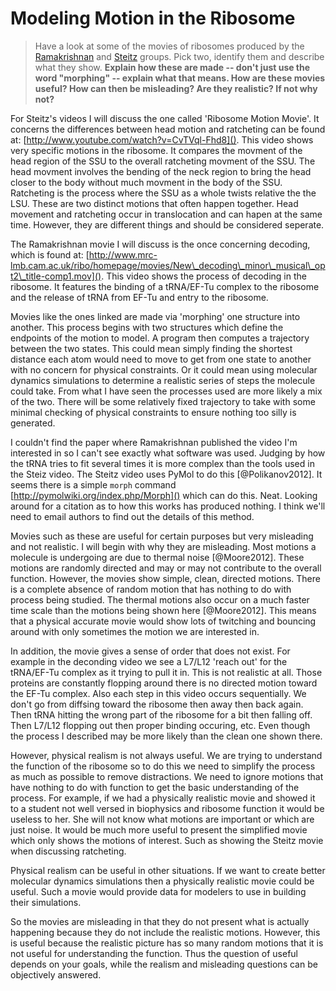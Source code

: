 # Modeling Motion in the Ribosome #

> Have a look at some of the movies of ribosomes produced by the
> [Ramakrishnan](http://www.mrc-lmb.cam.ac.uk/ribo/homepage/mov_and_overview.html)
> and [Steitz](http://www.yale.edu/steitz/movies.html) groups. Pick two,
> identify them and describe what they show. __Explain how these are made --
> don't just use the word "morphing" -- explain what that means. How are these
> movies useful? How can then be misleading? Are they realistic? If not why not?__

For Steitz's videos I will discuss the one called 'Ribosome Motion Movie'. It
concerns the differences between head motion and ratcheting can be found at:
[http://www.youtube.com/watch?v=CvTVql-Fhd8](). This video shows very specific
motions in the ribosome. It compares the movment of the head region of the SSU
to the overall ratcheting movment of the SSU. The head movment involves the
bending of the neck region to bring the head closer to the body without much
movment in the body of the SSU. Ratcheting is the process where the SSU as a
whole twists relative the the LSU. These are two distinct motions that often
happen together. Head movement and ratcheting occur in translocation and can
hapen at the same time. However, they are different things and should be
considered seperate.

The Ramakrishnan movie I will discuss is the once concerning decoding, which is
found at:
[http://www.mrc-lmb.cam.ac.uk/ribo/homepage/movies/New\_decoding\_minor\_musical\_opt2\_title-comp1.mov]().
This video shows the process of decoding in the ribosome. It features the
binding of a tRNA/EF-Tu complex to the ribosome and the release of tRNA from
EF-Tu and entry to the ribosome.

Movies like the ones linked are made via 'morphing' one structure into another.
This process begins with two structures which define the endpoints of the motion
to model. A program then computes a trajectory between the two states. This
could mean simply finding the shortest distance each atom would need to move to
get from one state to another with no concern for physical constraints. Or it
could mean using molecular dynamics simulations to determine a realistic series
of steps the molecule could take. From what I have seen the processes used are
more likely a mix of the two.  There will be some relatively fixed trajectory to
take with some minimal checking of physical constraints to ensure nothing too
silly is generated.

I couldn't find the paper where Ramakrishnan published the video I'm interested
in so I can't see exactly what software was used. Judging by how the tRNA tries
to fit several times it is more complex than the tools used in the Steiz video.
The Steitz video uses PyMol to do this [@Polikanov2012]. It seems there is a
simple `morph` command [http://pymolwiki.org/index.php/Morph]() which can do
this. Neat. Looking around for a citation as to how this works has produced
nothing. I think we'll need to email authors to find out the details of this
method.

Movies such as these are useful for certain purposes but very misleading and not
realistic. I will begin with why they are misleading. Most motions a molecule is
undergoing are due to thermal noise [@Moore2012]. These motions are randomly
directed and may or may not contribute to the overall function. However, the
movies show simple, clean, directed motions. There is a complete absence of
random motion that has nothing to do with process being studied. The thermal
motions also occur on a much faster time scale than the motions being shown here
[@Moore2012]. This means that a physical accurate movie would show lots of
twitching and bouncing around with only sometimes the motion we are interested
in.

In addition, the movie gives a sense of order that does not exist. For example
in the deconding video we see a L7/L12 'reach out' for the tRNA/EF-Tu complex as
it trying to pull it in. This is not realistic at all. Those proteins are
constantly flopping around there is no directed motion toward the EF-Tu complex.
Also each step in this video occurs sequentially. We don't go from diffsing
toward the ribosome then away then back again. Then tRNA hitting the wrong part
of the ribosome for a bit then falling off. Then L7/L12 flopping out then proper
binding occuring, etc. Even though the process I described may be more likely
than the clean one shown there.

However, physical realism is not always useful. We are trying to understand the
function of the ribosome so to do this we need to simplify the process as much
as possible to remove distractions. We need to ignore motions that have nothing
to do with function to get the basic understanding of the process. For example,
if we had a physically realistic movie and showed it to a student not well
versed in biophysics and ribosome function it would be useless to her. She will
not know what motions are important or which are just noise. It would be much
more useful to present the simplified movie which only shows the motions of
interest. Such as showing the Steitz movie when discussing ratcheting.

Physical realism can be useful in other situations. If we want to create better
molecular dynamics simulations then a physically realistic movie could be
useful. Such a movie would provide data for modelers to use in building their
simulations. 

So the movies are misleading in that they do not present what is actually
happening because they do not include the realistic motions. However, this is
useful because the realistic picture has so many random motions that it is not
useful for understanding the function. Thus the question of useful depends on
your goals, while the realism and misleading questions can be objectively
answered.

